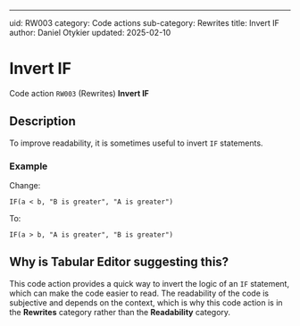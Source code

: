 ---
uid: RW003
category: Code actions
sub-category: Rewrites
title: Invert IF
author: Daniel Otykier
updated: 2025-02-10

# Invert IF

Code action `RW003` (Rewrites) **Invert IF**

## Description

To improve readability, it is sometimes useful to invert `IF` statements.

### Example

Change:
```dax
IF(a < b, "B is greater", "A is greater")
```

To:
```dax
IF(a > b, "A is greater", "B is greater")
```

## Why is Tabular Editor suggesting this?

This code action provides a quick way to invert the logic of an `IF` statement, which can make the code easier to read. The readability of the code is subjective and depends on the context, which is why this code action is in the **Rewrites** category rather than the **Readability** category.
